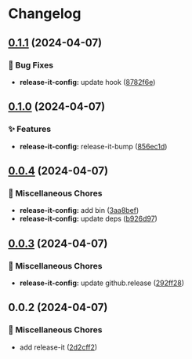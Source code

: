 # Changelog

## [0.1.1](https://github.com/jiehousekeeper/official-site/compare/@jiehousekeeper/release-it-config@0.1.0...@jiehousekeeper/release-it-config@0.1.1) (2024-04-07)


### 🐛 Bug Fixes

* **release-it-config:** update hook ([8782f6e](https://github.com/jiehousekeeper/official-site/commit/8782f6e0ca73c3134d0a311501413a9c9b7312db))

## [0.1.0](https://github.com/jiehousekeeper/official-site/compare/@jiehousekeeper/release-it-config@0.0.4...@jiehousekeeper/release-it-config@0.1.0) (2024-04-07)


### ✨ Features

* **release-it-config:** release-it-bump ([856ec1d](https://github.com/jiehousekeeper/official-site/commit/856ec1dcba2d5e9827d29edd944597d229d02d81))

## [0.0.4](https://github.com/jiehousekeeper/official-site/compare/@jiehousekeeper/release-it-config@0.0.3...@jiehousekeeper/release-it-config@0.0.4) (2024-04-07)


### 🧹 Miscellaneous Chores

* **release-it-config:** add bin ([3aa8bef](https://github.com/jiehousekeeper/official-site/commit/3aa8bef9fbaab3b6a57fc657883b3f6b915f4eb0))
* **release-it-config:** update deps ([b926d97](https://github.com/jiehousekeeper/official-site/commit/b926d976ff11e77ea72210643e7be8fe9a583bd5))

## [0.0.3](https://github.com/jiehousekeeper/official-site/compare/@jiehousekeeper/release-it-config@0.0.2...@jiehousekeeper/release-it-config@0.0.3) (2024-04-07)


### 🧹 Miscellaneous Chores

* **release-it-config:** update github.release ([292ff28](https://github.com/jiehousekeeper/official-site/commit/292ff28872c2e15bb39ed46c78ab1ea6a676dd4c))

## 0.0.2 (2024-04-07)


### 🧹 Miscellaneous Chores

* add release-it ([2d2cff2](https://github.com/jiehousekeeper/official-site/commit/2d2cff2214a97072de3ec4e6fe863b9321ee5a20))
